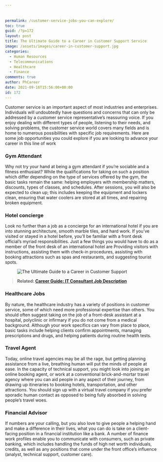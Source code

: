 ```yaml
---


permalink: /customer-service-jobs-you-can-explore/
toc: true
guid: /?p=172
layout: post
title: The Ultimate Guide to a Career in Customer Support Service
image: /assets/images/career-in-customer-support.jpg
categories:
  - Human Resources
  - Telecommunications
  - Healthcare
  - Finance
comments: true
author: PhCareer
date: 2021-09-16T15:56:00+00:00
id: 172
---
```

Customer service is an important aspect of most industries and enterprises. Individuals will undoubtedly have questions and concerns that can only be addressed by a customer service representative&#8217;s reassuring voice. If you enjoy dealing with different types of people, listening to their needs, and solving problems, the customer service world covers many fields and is home to numerous possibilities with specific job requirements. Here are some job opportunities you could explore if you are looking to advance your career in this line of work

### Gym Attendant

Why not try your hand at being a gym attendant if you&#8217;re sociable and a fitness enthusiast? While the qualifications for taking on such a position which differ depending on the type of services offered by the gym, the basic tasks remain the same: helping employers with membership matters, discounts, types of classes, and schedules. After sessions, you will also be expected to clean up; this includes keeping the equipment and lockers clean, ensuring that water coolers are stored at all times, and repairing broken equipment.

### Hotel concierge

Look no further than a job as a concierge for an international hotel if you are into stunning architecture, smooth marble tiles, and hard work. If you&#8217;ve visited or stayed in a hotel before, you&#8217;ll be familiar with a front desk official&#8217;s myriad responsibilities. Just a few things you would have to do as a member of the front desk of an international hotel are Providing visitors with instructions, assisting them with check-in procedures, assisting with booking attractions such as spas and restaurants, and suggesting tourist spots.

<div class="wp-block-image">
  <figure class="aligncenter size-large"><img loading="lazy" width="800" height="533" src="/wp-content/uploads/2021/09/The-Ultimate-Guide-to-a-Career-in-Customer-Support.jpg" alt="The Ultimate Guide to a Career in Customer Support" class="wp-image-934" srcset="/wp-content/uploads/2021/09/The-Ultimate-Guide-to-a-Career-in-Customer-Support.jpg 800w, /wp-content/uploads/2021/09/The-Ultimate-Guide-to-a-Career-in-Customer-Support-300x200.jpg 300w, /wp-content/uploads/2021/09/The-Ultimate-Guide-to-a-Career-in-Customer-Support-768x512.jpg 768w" sizes="(max-width: 800px) 100vw, 800px" /></figure>
</div>



> **Related: [Career Guide: IT Consultant Job Description](/career-guide-it-consultant-job-description/)**



### Healthcare Jobs

By nature, the healthcare industry has a variety of positions in customer service, some of which need more professional expertise than others. You should often suggest taking on the job of a front-desk assistant at a hospital, polyclinic or infirmary if you do not come from a medical background. Although your work specifics can vary from place to place, basic tasks include helping clients confirm appointments, managing prescriptions and drugs, and helping patients during routine health tests.

### Travel Agent

Today, online travel agencies may be all the rage, but getting planning assistance from a live, breathing human will put the minds of people at ease. In the capacity of technical support, you might look into joining an online booking agent, or work at a conventional brick-and-mortar travel agency where you can aid people in any aspect of their journey, from drawing up itineraries to booking hotels, transportation, and other attractions. You should sign up with a virtual travel company if you prefer sporadic human contact as opposed to being fully absorbed in solving people&#8217;s travel woes.

### Financial Advisor

If numbers are your calling, but you also love to give people a helping hand and make a difference in their lives, what you can do is take on a client-facing position in a financial institution like a bank. A number of finance work profiles enable you to communicate with consumers, such as private banking, which includes handling the funds of high net worth individuals, credits, as well as any positions that come under the front office&#8217;s influence (analyst, technical support, customer care).
